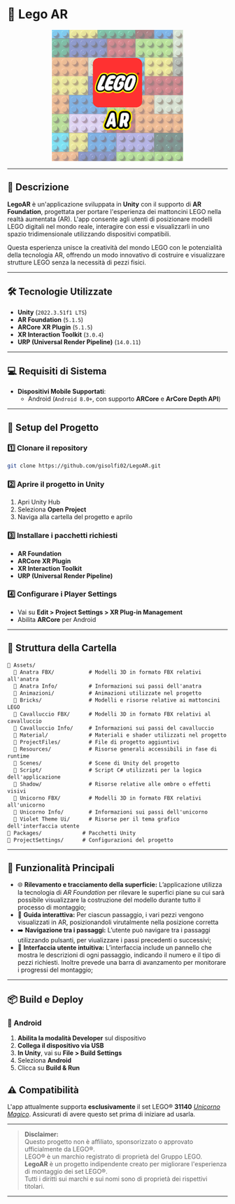 # 📌 Lego AR
<p align="center">
  <img src="https://github.com/gisolfi02/LegoAR/blob/master/Assets/Logo.png" style="width:300px">
</p>

---

## 📝 Descrizione
**LegoAR** è un'applicazione sviluppata in **Unity** con il supporto di **AR Foundation**, progettata per portare l'esperienza dei mattoncini LEGO nella realtà aumentata (AR). L'app consente agli utenti di posizionare modelli LEGO digitali nel mondo reale, interagire con essi e visualizzarli in uno spazio tridimensionale utilizzando dispositivi compatibili.

Questa esperienza unisce la creatività del mondo LEGO con le potenzialità della tecnologia AR, offrendo un modo innovativo di costruire e visualizzare strutture LEGO senza la necessità di pezzi fisici.

---

## 🛠 Tecnologie Utilizzate
- **Unity** (`2022.3.51f1 LTS`)
- **AR Foundation** (`5.1.5`)
- **ARCore XR Plugin** (`5.1.5`)
- **XR Interaction Toolkit** (`3.0.4`)
- **URP (Universal Render Pipeline)** (`14.0.11`)

---

## 💻 Requisiti di Sistema
- **Dispositivi Mobile Supportati**:
  - Android (`Android 8.0+`, con supporto **ARCore** e **ArCore Depth API**)


---

## 🚀 Setup del Progetto
### 1️⃣ Clonare il repository
```bash
git clone https://github.com/gisolfi02/LegoAR.git
```
### 2️⃣ Aprire il progetto in Unity
1. Apri Unity Hub
2. Seleziona **Open Project**
3. Naviga alla cartella del progetto e aprilo

### 3️⃣ Installare i pacchetti richiesti
- **AR Foundation**
- **ARCore XR Plugin**
- **XR Interaction Toolkit**
- **URP (Universal Render Pipeline)**

### 4️⃣ Configurare i Player Settings
- Vai su **Edit > Project Settings > XR Plug-in Management**
- Abilita **ARCore** per Android

---

## 📂 Struttura della Cartella
```
📁 Assets/
  📁 Anatra FBX/           # Modelli 3D in formato FBX relativi all'anatra
  📁 Anatra Info/          # Informazioni sui passi dell'anatra
  📁 Animazioni/           # Animazioni utilizzate nel progetto
  📁 Bricks/               # Modelli e risorse relative ai mattoncini LEGO
  📁 Cavalluccio FBX/      # Modelli 3D in formato FBX relativi al cavalluccio
  📁 Cavalluccio Info/     # Informazioni sui passi del cavalluccio
  📁 Material/             # Materiali e shader utilizzati nel progetto
  📁 ProjectFiles/         # File di progetto aggiuntivi
  📁 Resources/            # Risorse generali accessibili in fase di runtime
  📁 Scenes/               # Scene di Unity del progetto
  📁 Script/               # Script C# utilizzati per la logica dell'applicazione
  📁 Shadow/               # Risorse relative alle ombre o effetti visivi
  📁 Unicorno FBX/         # Modelli 3D in formato FBX relativi all'unicorno
  📁 Unicorno Info/        # Informazioni sui passi dell'unicorno
  📁 Violet Theme Ui/      # Risorse per il tema grafico dell'interfaccia utente
📁 Packages/             # Pacchetti Unity
📁 ProjectSettings/      # Configurazioni del progetto
```

---

## 🔹 Funzionalità Principali
- 🌐 **Rilevamento e tracciamento della superficie:** L’applicazione utilizza la tecnologia di *AR Foundation* per rilevare le superfici piane su cui sarà possibile visualizzare la costruzione del modello durante tutto il processo di montaggio;
- 🧩 **Guida interattiva:** Per ciascun passaggio, i vari pezzi vengono visualizzati in AR, posizionandoli virutalmente nella posizione corretta  
- ➡️ **Navigazione tra i passaggi:** L’utente può navigare tra i passaggi utilizzando pulsanti, per viualizzare i passi precedenti o successivi;  
- 📱 **Interfaccia utente intuitiva:** L’interfaccia include un pannello che mostra le descrizioni di ogni passaggio, indicando il numero e il tipo di pezzi richiesti. Inoltre prevede una barra di avanzamento per monitorare i progressi del montaggio; 

---

## 📦 Build e Deploy
### 📱 Android
1. **Abilita la modalità Developer** sul dispositivo
2. **Collega il dispositivo via USB**
3. **In Unity**, vai su **File > Build Settings**
4. Seleziona **Android**
5. Clicca su **Build & Run**

## ⚠️ Compatibilità
L'app attualmente supporta **esclusivamente** il set LEGO® **31140** [*Unicorno Magico*](https://www.lego.com/it-it/product/magical-unicorn-31140). Assicurati di avere questo set prima di iniziare ad usarla.

---

> **Disclaimer:**  
> Questo progetto non è affiliato, sponsorizzato o approvato ufficialmente da LEGO®.  
> LEGO® è un marchio registrato di proprietà del Gruppo LEGO.  
> **LegoAR** è un progetto indipendente creato per migliorare l'esperienza di montaggio dei set LEGO®.  
> Tutti i diritti sui marchi e sui nomi sono di proprietà dei rispettivi titolari.

---


